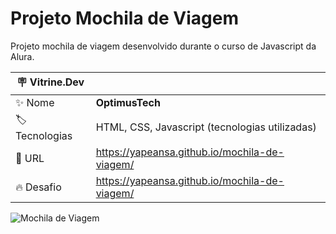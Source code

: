 # Projeto Mochila de Viagem

Projeto mochila de viagem desenvolvido durante o curso de Javascript da Alura.

| :placard: Vitrine.Dev |     |
| -------------  | --- |
| :sparkles: Nome        | **OptimusTech**
| :label: Tecnologias | HTML, CSS, Javascript (tecnologias utilizadas)
| :rocket: URL         | https://yapeansa.github.io/mochila-de-viagem/
| :fire: Desafio     | https://yapeansa.github.io/mochila-de-viagem/

<!-- Inserir imagem com a #vitrinedev ao final do link -->
![Mochila de Viagem](img/projeto.png)

<!--
## Detalhes do projeto

Textos e imagens que descrevam seu projeto, suas conquistas, seus desafios, próximos passos, etc...
-->

